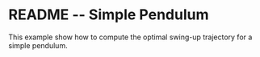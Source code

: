# README  --  Simple Pendulum

This example show how to compute the optimal swing-up trajectory for a simple pendulum.